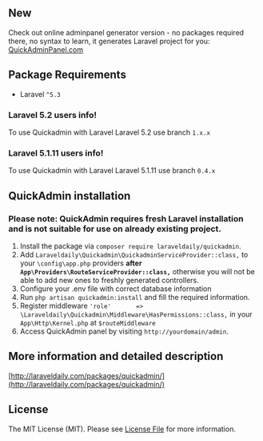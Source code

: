 ## New
Check out online adminpanel generator version - no packages required there, no syntax to learn, it generates Laravel project for you: [QuickAdminPanel.com](https://quickadminpanel.com)


## Package Requirements
* Laravel `^5.3`

### Laravel 5.2 users info!
To use Quickadmin with Laravel Laravel 5.2 use branch `1.x.x`

### Laravel 5.1.11 users info!
To use Quickadmin with Laravel Laravel 5.1.11 use branch `0.4.x`

## QuickAdmin installation

### Please note: QuickAdmin requires fresh Laravel installation and is not suitable for use on already existing project.

1. Install the package via `composer require laraveldaily/quickadmin`.
2. Add `Laraveldaily\Quickadmin\QuickadminServiceProvider::class,` to your `\config\app.php` providers **after `App\Providers\RouteServiceProvider::class,`** otherwise you will not be able to add new ones to freshly generated controllers.
3. Configure your .env file with correct database information
4. Run `php artisan quickadmin:install` and fill the required information.
5. Register middleware `'role'       => \Laraveldaily\Quickadmin\Middleware\HasPermissions::class,` in your `App\Http\Kernel.php` at `$routeMiddleware`
6. Access QuickAdmin panel by visiting `http://yourdomain/admin`.

## More information and detailed description
[http://laraveldaily.com/packages/quickadmin/](http://laraveldaily.com/packages/quickadmin/)

## License
The MIT License (MIT). Please see [License File](license.md) for more information.
